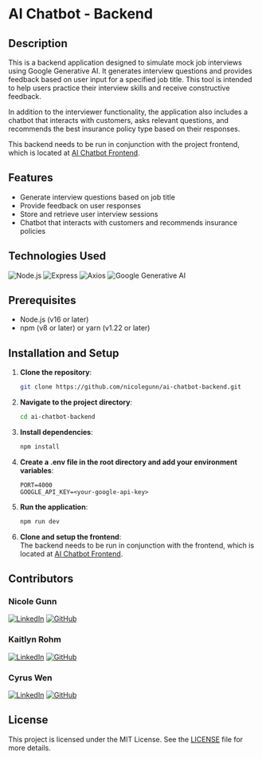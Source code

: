 # AI Chatbot - Backend

## Description

This is a backend application designed to simulate mock job interviews using Google Generative AI. It generates interview questions and provides feedback based on user input for a specified job title. This tool is intended to help users practice their interview skills and receive constructive feedback.

In addition to the interviewer functionality, the application also includes a chatbot that interacts with customers, asks relevant questions, and recommends the best insurance policy type based on their responses.

This backend needs to be run in conjunction with the project frontend, which is located at [AI Chatbot Frontend](https://github.com/cyy963/ai-chatbot-frontend.git).

## Features

- Generate interview questions based on job title
- Provide feedback on user responses
- Store and retrieve user interview sessions
- Chatbot that interacts with customers and recommends insurance policies

## Technologies Used

![Node.js](https://img.shields.io/badge/Node.js-339933?style=for-the-badge&logo=nodedotjs&logoColor=white)
![Express](https://img.shields.io/badge/Express-000000?style=for-the-badge&logo=express&logoColor=white)
![Axios](https://img.shields.io/badge/Axios-5A29E4?style=for-the-badge&logo=axios&logoColor=white)
![Google Generative AI](https://img.shields.io/badge/Google%20Generative%20AI-4285F4?style=for-the-badge&logo=google&logoColor=white)

## Prerequisites

- Node.js (v16 or later)
- npm (v8 or later) or yarn (v1.22 or later)

## Installation and Setup

1. **Clone the repository**:
   ```sh
   git clone https://github.com/nicolegunn/ai-chatbot-backend.git
   ```
2. **Navigate to the project directory**:
   ```sh
   cd ai-chatbot-backend
   ```
3. **Install dependencies**:
   ```sh
   npm install
   ```
4. **Create a .env file in the root directory and add your environment variables**:
   ```env
   PORT=4000
   GOOGLE_API_KEY=<your-google-api-key>
   ```
5. **Run the application**:
   ```sh
   npm run dev
   ```
6. **Clone and setup the frontend**:  
   The backend needs to be run in conjunction with the frontend, which is located at [AI Chatbot Frontend](https://github.com/cyy963/ai-chatbot-frontend.git).

## Contributors

### **Nicole Gunn**

[![LinkedIn](https://img.shields.io/badge/LinkedIn-0A66C2?style=for-the-badge&logo=linkedin&logoColor=white)](https://www.linkedin.com/in/nicole-gunn-a582ba23b/)
[![GitHub](https://img.shields.io/badge/GitHub-181717?style=for-the-badge&logo=github&logoColor=white)](https://github.com/nicolegunn)

### **Kaitlyn Rohm**

[![LinkedIn](https://img.shields.io/badge/LinkedIn-0A66C2?style=for-the-badge&logo=linkedin&logoColor=white)](https://www.linkedin.com/in/kaitlyn-rohm-083612307/)
[![GitHub](https://img.shields.io/badge/GitHub-181717?style=for-the-badge&logo=github&logoColor=white)](https://github.com/kaitlynrohm)

### **Cyrus Wen**

[![LinkedIn](https://img.shields.io/badge/LinkedIn-0A66C2?style=for-the-badge&logo=linkedin&logoColor=white)](https://www.linkedin.com/in/cyrus-wen/)
[![GitHub](https://img.shields.io/badge/GitHub-181717?style=for-the-badge&logo=github&logoColor=white)](https://github.com/cyy963)

## License

This project is licensed under the MIT License. See the [LICENSE](LICENSE) file for more details.
